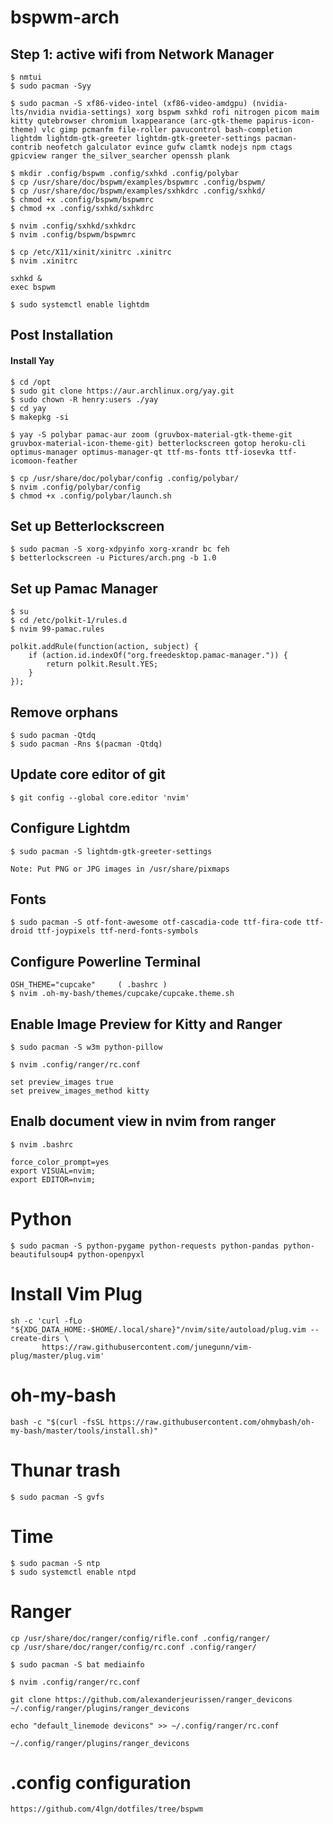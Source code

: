 # bspwm-arch
## Step 1: active wifi from Network Manager
```
$ nmtui
$ sudo pacman -Syy
```

```
$ sudo pacman -S xf86-video-intel (xf86-video-amdgpu) (nvidia-lts/nvidia nvidia-settings) xorg bspwm sxhkd rofi nitrogen picom maim kitty qutebrowser chromium lxappearance (arc-gtk-theme papirus-icon-theme) vlc gimp pcmanfm file-roller pavucontrol bash-completion lightdm lightdm-gtk-greeter lightdm-gtk-greeter-settings pacman-contrib neofetch galculator evince gufw clamtk nodejs npm ctags  gpicview ranger the_silver_searcher openssh plank 

```
 
```
$ mkdir .config/bspwm .config/sxhkd .config/polybar
$ cp /usr/share/doc/bspwm/examples/bspwmrc .config/bspwm/
$ cp /usr/share/doc/bspwm/examples/sxhkdrc .config/sxhkd/
$ chmod +x .config/bspwm/bspwmrc
$ chmod +x .config/sxhkd/sxhkdrc

$ nvim .config/sxhkd/sxhkdrc
$ nvim .config/bspwm/bspwmrc

```
```
$ cp /etc/X11/xinit/xinitrc .xinitrc
$ nvim .xinitrc

sxhkd &
exec bspwm
```
```
$ sudo systemctl enable lightdm
```

## Post Installation

#### Install Yay
```
$ cd /opt
$ sudo git clone https://aur.archlinux.org/yay.git
$ sudo chown -R henry:users ./yay
$ cd yay
$ makepkg -si
```

```
$ yay -S polybar pamac-aur zoom (gruvbox-material-gtk-theme-git gruvbox-material-icon-theme-git) betterlockscreen gotop heroku-cli optimus-manager optimus-manager-qt ttf-ms-fonts ttf-iosevka ttf-icomoon-feather
```

```
$ cp /usr/share/doc/polybar/config .config/polybar/ 
$ nvim .config/polybar/config
$ chmod +x .config/polybar/launch.sh
```

## Set up Betterlockscreen
```
$ sudo pacman -S xorg-xdpyinfo xorg-xrandr bc feh
$ betterlockscreen -u Pictures/arch.png -b 1.0
```

## Set up Pamac Manager
```
$ su
$ cd /etc/polkit-1/rules.d
$ nvim 99-pamac.rules

polkit.addRule(function(action, subject) {
	if (action.id.indexOf("org.freedesktop.pamac-manager.")) {
		return polkit.Result.YES;
	}
});
```

## Remove orphans
```
$ sudo pacman -Qtdq
$ sudo pacman -Rns $(pacman -Qtdq)
```

## Update core editor of git
```
$ git config --global core.editor 'nvim'
```

## Configure Lightdm
```
$ sudo pacman -S lightdm-gtk-greeter-settings

Note: Put PNG or JPG images in /usr/share/pixmaps
```

## Fonts
```
$ sudo pacman -S otf-font-awesome otf-cascadia-code ttf-fira-code ttf-droid ttf-joypixels ttf-nerd-fonts-symbols
```

## Configure Powerline Terminal
```
OSH_THEME="cupcake" 	( .bashrc )
$ nvim .oh-my-bash/themes/cupcake/cupcake.theme.sh
```

## Enable Image Preview for Kitty and Ranger
```
$ sudo pacman -S w3m python-pillow
```
```
$ nvim .config/ranger/rc.conf

set preview_images true
set preivew_images_method kitty

```

## Enalb document view in nvim from ranger
```
$ nvim .bashrc

force_color_prompt=yes
export VISUAL=nvim;
export EDITOR=nvim;
```

# Python
```
$ sudo pacman -S python-pygame python-requests python-pandas python-beautifulsoup4 python-openpyxl
```

# Install Vim Plug
```
sh -c 'curl -fLo "${XDG_DATA_HOME:-$HOME/.local/share}"/nvim/site/autoload/plug.vim --create-dirs \
       https://raw.githubusercontent.com/junegunn/vim-plug/master/plug.vim'
```

# oh-my-bash
```
bash -c "$(curl -fsSL https://raw.githubusercontent.com/ohmybash/oh-my-bash/master/tools/install.sh)"
```

# Thunar trash
```
$ sudo pacman -S gvfs
```

# Time 
```
$ sudo pacman -S ntp
$ sudo systemctl enable ntpd
```

# Ranger
```
cp /usr/share/doc/ranger/config/rifle.conf .config/ranger/
cp /usr/share/doc/ranger/config/rc.conf .config/ranger/

$ sudo pacman -S bat mediainfo 

$ nvim .config/ranger/rc.conf

git clone https://github.com/alexanderjeurissen/ranger_devicons ~/.config/ranger/plugins/ranger_devicons

echo "default_linemode devicons" >> ~/.config/ranger/rc.conf

~/.config/ranger/plugins/ranger_devicons   
```

# .config configuration
```
https://github.com/4lgn/dotfiles/tree/bspwm


```
